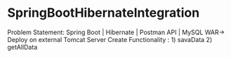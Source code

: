 # SpringBootHibernateIntegration

Problem Statement:
Spring Boot | Hibernate | Postman API | MySQL
WAR-> Deploy on external Tomcat Server
Create Functionality : 1) savaData
                                       2) getAllData
